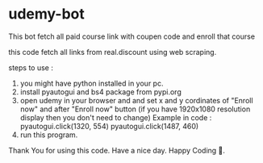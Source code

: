 # udemy-bot

This bot fetch all paid course link with coupen code and enroll that course

this code fetch all links from real.discount using web scraping.

steps to use :

1. you might have python installed in your pc.
2. install pyautogui and bs4 package from pypi.org
3. open udemy in your browser and and set x and y cordinates of "Enroll now" and after "Enroll now" button (if you have 1920x1080 resolution display then you don't need to change)
   Example in code :
   pyautogui.click(1320, 554)
   pyautogui.click(1487, 460)
4. run this program.

Thank You for using this code.
Have a nice day.
Happy Coding 🙂.
